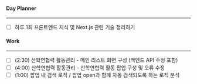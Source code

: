 
#### Day Planner
---
- [ ] 하루 1회 프론트엔드 지식 및 Next.js 관련 기술 정리하기


#### Work
---
- [ ] (2:30) 산학연협력 활동관리 - 메인 리스트 화면 구성 (백엔드 API 수정 포함)
- [ ] (4:00) 산학연협력 활동관리 - 산학연협력 활동 팝업 구성 및 오류 수정
- [ ] (1:00) 팝업 내 검색 로직 / 팝업 open과 함께 자동 검색되도록 하는 로직 분석
